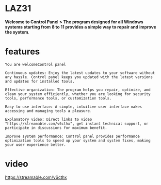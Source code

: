 #  LAZ31

**Welcome to Control Panel > The program designed for all Windows systems starting from 8 to 11 provides a simple way to repair and improve the system.** 


#  features

`You are welcomeControl panel`

`Continuous updates:
Enjoy the latest updates to your software without any hassle. Control panel keeps you updated with the latest versions and updates for installed tools.`

`Effective organization:
The program helps you repair, optimize, and clean your system efficiently, whether you are looking for security tools, performance tools, or customization tools.`

`Easy to use interface:
A simple, intuitive user interface makes accessing and managing tools a pleasure.`

`Explanatory video:
Direct links to video "https://streamable.com/v6cthx", get instant technical support, or participate in discussions for maximum benefit.`

`Improve system performance:
Control panel provides performance optimization tools to speed up your system and system fixes, making your user experience better.`


# video

https://streamable.com/v6cthx













